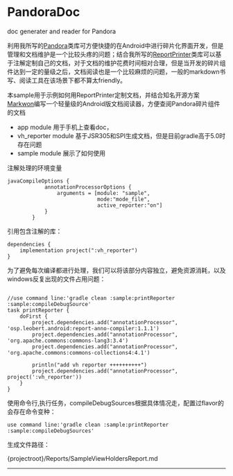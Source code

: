 # PandoraDoc
doc generater and reader for Pandora

利用我所写的[Pandora](https://github.com/leobert-lan/Pandora)类库可方便快捷的在Android中进行碎片化界面开发，但是管理和文档维护是一个比较头疼的问题；结合我所写的[ReportPrinter](https://github.com/leobert-lan/ReportPrinter)类库可以基于注解定制自己的文档，对于文档的维护花费时间相对合理，但是当开发的碎片组件达到一定的量级之后，文档阅读也是一个比较麻烦的问题，一般的markdown书写、阅读工具在该场景下都不算太friendly。

本sample用于示例如何用ReportPrinter定制文档，并结合知名开源方案[Markwon](https://github.com/noties/Markwon)编写一个轻量级的Android版文档阅读器，方便查阅Pandora碎片组件的文档

* app module 用于手机上查看doc，
* vh_reporter module 基于JSR305和SPI生成文档，但是目前gradle高于5.0时存在问题
* sample module 展示了如何使用

注解处理的环境变量

```
javaCompileOptions {
            annotationProcessorOptions {
                arguments = [module: "sample",
                             mode:"mode_file",
                             active_reporter:"on"]
            }
        }
```

引用包含注解的库：

```
dependencies {
    implementation project(":vh_reporter")
}
```

为了避免每次编译都进行处理，我们可以将该部分内容独立，避免资源消耗，以及windows反复出现的文件占用问题：

```

//use command line:'gradle clean :sample:printReporter :sample:compileDebugSource'
task printReporter {
    doFirst {
        project.dependencies.add("annotationProcessor", 'osp.leobert.android:report-anno-compiler:1.1.1')
        project.dependencies.add("annotationProcessor", 'org.apache.commons:commons-lang3:3.4')
        project.dependencies.add("annotationProcessor", 'org.apache.commons:commons-collections4:4.1')

        println("add vh reporter ++++++++++")
        project.dependencies.add("annotationProcessor", project(':vh_reporter'))
    }
}
```

使用命令行,执行任务，compileDebugSources根据具体情况走，配置过flavor的会存在命令变种：

```
use command line:'gradle clean :sample:printReporter :sample:compileDebugSources'
```

生成文件路径：

{projectroot}/Reports/SampleViewHoldersReport.md

---
